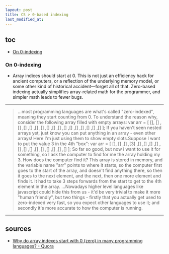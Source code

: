 ```yaml
---
layout: post
title: CS > 0-based indexing
last_modified_at: 
---
```


## toc
<!-- TOC -->

- [On 0-indexing](#on-0-indexing)

<!-- /TOC -->


### On 0-indexing
* Array indices should start at 0. This is not just an efficiency hack for ancient computers, or a reflection of the underlying memory model, or some other kind of historical accident—forget all of that. Zero-based indexing actually simplifies array-related math for the programmer, and simpler math leads to fewer bugs.

---
>...most programming languages are what's called "zero-indexed", meaning they start counting from 0. To understand the reason why, consider the following array filled with empty arrays:
>var arr = [ [], [] ,[] ,[] ,[] ,[] ,[] ,[] ,[] ,[] ,[] ,[] ,[] ,[] ,[] ,[] ,[] ];
>If you haven't seen nested arrays yet, just know you can put anything in an array - even other arrays! Here I'm just using them to show empty slots.Suppose I want to put the value 3 in the 4th "box":
>var arr = [ [], [] ,[] ,[3] ,[] ,[] ,[] ,[] ,[] ,[] ,[] ,[] ,[] ,[] ,[] ,[] ,[] ];
>So far so good, but now i want to use it for something, so I ask the computer to find for me the array holding my 3. How does the computer find it? This array is stored in memory, and the variable name "arr" points to where it starts, so the computer first goes to the start of the array, and doesn't find anything there, so then it goes to the next element, and the next, then one more element and finds it. It had to take 3 steps forwards from the start to get to the 4th element in the array. ...Nowadays higher level languages like javascript could hide this from us - it'd be very trivial to make it more "human friendly", but two things - firstly that you actually get used to zero-indexed very fast, so you expect other languages to use it; and secondly it's more accurate to how the computer is running.
---

## sources
* [Why do array indexes start with 0 (zero) in many programming languages? - Quora](https://www.quora.com/Why-do-array-indexes-start-with-0-zero-in-many-programming-languages)
